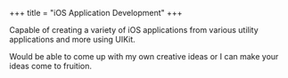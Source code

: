 +++
title = "iOS Application Development"
+++

Capable of creating a variety of iOS applications from various utility applications and more using UIKit.

<!--more-->

Would be able to come up with my own creative ideas or I can make your ideas come to fruition.
